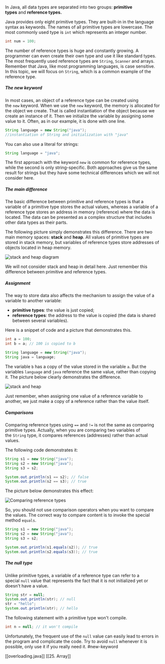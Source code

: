In Java, all data types are separated into two groups: **primitive types** and **reference types.**

Java provides only eight primitive types. They are built-in in the language syntax as keywords. The names of all primitive types are lowercase. The most commonly used type is `int` which represents an integer number.

```java
int num = 100;
```

The number of reference types is huge and constantly growing. A programmer can even create their own type and use it like standard types. The most frequently used reference types are `String`, `Scanner` and arrays. Remember that Java, like most programming languages, is case sensitive.  
In this topic, we will focus on `String`, which is a common example of the reference type.

##### The new keyword

In most cases, an object of a reference type can be created using the `new` keyword. When we use the `new` keyword, the memory is allocated for the object we create. That is called instantiation of the object because we create an instance of it. Then we initialize the variable by assigning some value to it. Often, as in our example, it is done with one line.

```java
String language = new String("java"); 
//instantiation of String and initialization with "java"
```

You can also use a literal for strings:

```java
String language = "java";
```

The first approach with the keyword `new` is common for reference types, while the second is only string-specific. Both approaches give us the same result for strings but they have some technical differences which we will not consider here.

##### The main difference

The basic difference between primitive and reference types is that a variable of a primitive type stores the actual values, whereas a variable of a reference type stores an address in memory (reference) where the data is located. The data can be presented as a complex structure that includes other data types as their parts.

The following picture simply demonstrates this difference. There are two main memory spaces: **stack** and **heap**. All values of primitive types are stored in stack memory, but variables of reference types store addresses of objects located in heap memory.

![stack and heap diagram](https://ucarecdn.com/1f65bb80-d7af-44fa-b847-9bfcc674da63/)

We will not consider stack and heap in detail here. Just remember this difference between primitive and reference types.

##### Assignment

The way to store data also affects the mechanism to assign the value of a variable to another variable:

- **primitive types**: the value is just copied;
- **reference types**: the address to the value is copied (the data is shared between several variables).

Here is a snippet of code and a picture that demonstrates this.

```java
int a = 100;
int b = a; // 100 is copied to b

String language = new String("java");
String java = language;
```

The variable `b` has a copy of the value stored in the variable `a`. But the variables `language` and `java` reference the same value, rather than copying it. The picture below clearly demonstrates the difference.

![stack and heap](https://ucarecdn.com/45c7da14-b310-49a3-8b74-c51aff294952/)

Just remember, when assigning one value of a reference variable to another, we just make a copy of a reference rather than the value itself.

##### Comparisons

Comparing reference types using `==` and `!=` is not the same as comparing primitive types. Actually, when you are comparing two variables of the `String` type, it compares references (addresses) rather than actual values.

The following code demonstrates it:

```java
String s1 = new String("java");
String s2 = new String("java");
String s3 = s2;

System.out.println(s1 == s2); // false
System.out.println(s2 == s3); // true
```

The picture below demonstrates this effect:  

![Comparing reference types](https://ucarecdn.com/0bdcd814-44e7-4f18-94a4-5605064c277c/)

  
So, you should not use comparison operators when you want to compare the values. The correct way to compare content is to invoke the special method `equals`.

```java
String s1 = new String("java");
String s2 = new String("java");
String s3 = s2;

System.out.println(s1.equals(s2)); // true
System.out.println(s2.equals(s3)); // true
```

##### The null type

Unlike primitive types, a variable of a reference type can refer to a special `null` value that represents the fact that it is not initialized yet or doesn't have a value.

```java
String str = null;
System.out.println(str); // null
str = "hello";
System.out.println(str); // hello
```

The following statement with a primitive type won't compile.

```java
int n = null; // it won't compile
```

Unfortunately, the frequent use of the `null` value can easily lead to errors in the program and complicate the code. Try to avoid `null` whenever it is possible, only use it if you really need it.
#new-keyword


[[overloading.java]]
[[25. Array]]
